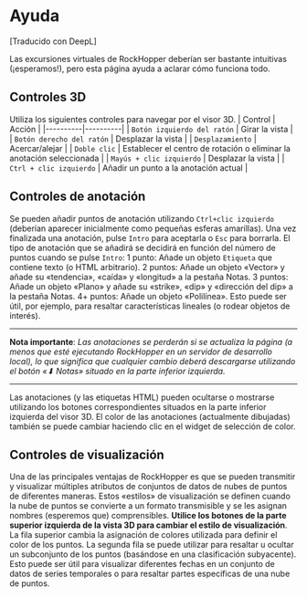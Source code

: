 
# Ayuda

[Traducido con DeepL]

Las excursiones virtuales de RockHopper deberían ser bastante intuitivas (¡esperamos!), pero esta página ayuda a aclarar cómo funciona todo.

## Controles 3D

Utiliza los siguientes controles para navegar por el visor 3D.
| Control |     Acción     |
|----------|----------|
| `Botón izquierdo del ratón` | Girar la vista   |
| `Botón derecho del ratón` | Desplazar la vista   |
| `Desplazamiento` | Acercar/alejar   |
| `Doble clic` | Establecer el centro de rotación o eliminar la anotación seleccionada  |
| `Mayús + clic izquierdo` | Desplazar la vista |
| `Ctrl + clic izquierdo` | Añadir un punto a la anotación actual |

## Controles de anotación
Se pueden añadir puntos de anotación utilizando `Ctrl+clic izquierdo` (deberían aparecer inicialmente como pequeñas esferas amarillas). Una vez finalizada una anotación, pulse `Intro` para aceptarla o `Esc` para borrarla.
El tipo de anotación que se añadirá se decidirá en función del número de puntos cuando se pulse `Intro`:
1 punto: Añade un objeto `Etiqueta` que contiene texto (o HTML arbitrario).
2 puntos: Añade un objeto «Vector» y añade su «tendencia», «caída» y «longitud» a la pestaña Notas.
3 puntos: Añade un objeto «Plano» y añade su «strike», «dip» y «dirección del dip» a la pestaña Notas.
4+ puntos: Añade un objeto «Polilínea». Esto puede ser útil, por ejemplo, para resaltar características lineales (o rodear objetos de interés).

---

**Nota importante**: *Las anotaciones se perderán si se actualiza la página (a menos que esté ejecutando RockHopper en un servidor de desarrollo local), lo que significa que cualquier cambio deberá descargarse utilizando el botón «⬇ Notas» situado en la parte inferior izquierda.*

---

Las anotaciones (y las etiquetas HTML) pueden ocultarse o mostrarse utilizando los botones correspondientes situados en la parte inferior izquierda del visor 3D. El color de las anotaciones (actualmente dibujadas) también se puede cambiar haciendo clic en el widget de selección de color.
## Controles de visualización
Una de las principales ventajas de RockHopper es que se pueden transmitir y visualizar múltiples atributos de conjuntos de datos de nubes de puntos de diferentes maneras. Estos «estilos» de visualización se definen cuando la nube de puntos se convierte a un formato transmisible y se les asignan nombres (esperemos que) comprensibles. 
**Utilice los botones de la parte superior izquierda de la vista 3D para cambiar el estilo de visualización**. La fila superior cambia la asignación de colores utilizada para definir el color de los puntos. La segunda fila se puede utilizar para resaltar u ocultar un subconjunto de los puntos (basándose en una clasificación subyacente). Esto puede ser útil para visualizar diferentes fechas en un conjunto de datos de series temporales o para resaltar partes específicas de una nube de puntos.
